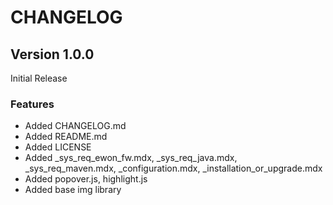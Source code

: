 # CHANGELOG

## Version 1.0.0
Initial Release
### Features
- Added CHANGELOG.md
- Added README.md
- Added LICENSE
- Added _sys_req_ewon_fw.mdx, _sys_req_java.mdx, _sys_req_maven.mdx, _configuration.mdx, _installation_or_upgrade.mdx
- Added popover.js, highlight.js
- Added base img library
